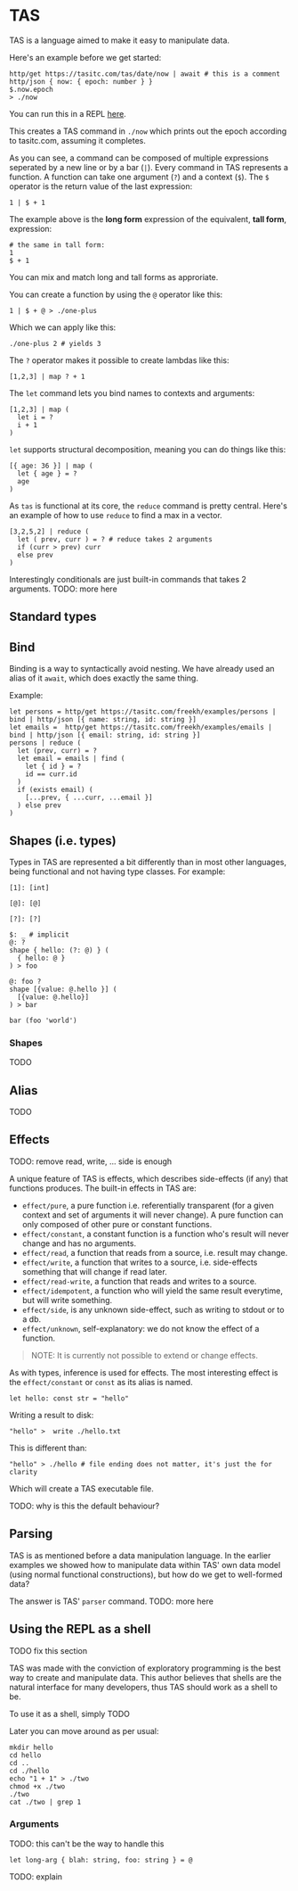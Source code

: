 # TAS

TAS is a language aimed to make it easy to manipulate data.

Here's an example before we get started:

```tas
http/get https://tasitc.com/tas/date/now | await # this is a comment
http/json { now: { epoch: number } }
$.now.epoch
> ./now
```

You can run this in a REPL [here](https://repl.tasitc.com).

This creates a TAS command in `./now` which prints out the epoch according to tasitc.com, assuming it completes.

As you can see, a command can be composed of multiple expressions seperated by a new line or by a bar (`|`).
Every command in TAS represents a function. A function can take one argument (`?`) and a context (`$`). The `$` operator is the return value of the last expression:

```tas
1 | $ + 1
```

The example above is the **long form** expression of the equivalent, **tall form**, expression:

```tas
# the same in tall form:
1
$ + 1
```

You can mix and match long and tall forms as approriate.

You can create a function by using the `@` operator like this:

```tas
1 | $ + @ > ./one-plus
```

Which we can apply like this:

```tas
./one-plus 2 # yields 3
```

The `?` operator makes it possible to create lambdas like this:

```tas
[1,2,3] | map ? + 1
```

The `let` command lets you bind names to contexts and arguments:

```tas
[1,2,3] | map (
  let i = ?
  i + 1
)
```

`let` supports structural decomposition, meaning you can do things like this:

```tas
[{ age: 36 }] | map (
  let { age } = ?
  age
)
```

As `tas` is functional at its core, the `reduce` command is pretty central. Here's an example of how to use `reduce` to find a max in a vector.

```tas
[3,2,5,2] | reduce (
  let ( prev, curr ) = ? # reduce takes 2 arguments
  if (curr > prev) curr
  else prev
)
```

Interestingly conditionals are just built-in commands that takes 2 arguments.
TODO: more here

## Standard types


## Bind

Binding is a way to syntactically avoid nesting. We have already used an alias of it `await`, which does exactly the same thing.

Example:

```tas
let persons = http/get https://tasitc.com/freekh/examples/persons | bind | http/json [{ name: string, id: string }]
let emails =  http/get https://tasitc.com/freekh/examples/emails | bind | http/json [{ email: string, id: string }]
persons | reduce (
  let (prev, curr) = ?
  let email = emails | find (
    let { id } = ?
    id == curr.id
  )
  if (exists email) (
    [...prev, { ...curr, ...email }]
  ) else prev
)
```

## Shapes (i.e. types)

Types in TAS are represented a bit differently than in most other languages, being functional and not having type classes.
For example:

```tas
[1]: [int]
```

```tas
[@]: [@]
```

```tas
[?]: [?]
```

```tas
$: _ # implicit
@: ?
shape { hello: (?: @) } (
  { hello: @ }
) > foo

@: foo ?
shape [{value: @.hello }] (
  [{value: @.hello}]
) > bar

bar (foo 'world')
```

### Shapes

TODO

## Alias

TODO

## Effects

TODO: remove read, write, ... side is enough

A unique feature of TAS is effects, which describes side-effects (if any) that functions produces. The built-in effects in TAS are:

- `effect/pure`, a pure function i.e. referentially transparent (for a given context and set of arguments it will never change). A pure function can only composed of other pure or constant functions.
- `effect/constant`, a constant function is a function who's result will never change and has no arguments.
- `effect/read`, a function that reads from a source, i.e. result may change.
- `effect/write`, a function that writes to a source, i.e. side-effects something that will change if read later.
- `effect/read-write`, a function that reads and writes to a source.
- `effect/idempotent`, a function who will yield the same result everytime, but will write something.
- `effect/side`, is any unknown side-effect, such as writing to stdout or to a db.
- `effect/unknown`, self-explanatory: we do not know the effect of a function.

> NOTE: It is currently not possible to extend or change effects.

As with types, inference is used for effects. 
The most interesting effect is the `effect/constant` or `const` as its alias is named.

```tas
let hello: const str = "hello"
```

Writing a result to disk:
```tas
"hello" >  write ./hello.txt
```
This is different than:
```tas
"hello" > ./hello # file ending does not matter, it's just the for clarity
```

Which will create a TAS executable file.

TODO: why is this the default behaviour?

## Parsing

TAS is as mentioned before a data manipulation language. In the earlier examples we showed how to manipulate data within TAS' own data model (using normal functional constructions), but how do we get to well-formed data?

The answer is TAS' `parser` command. TODO: more here

## Using the REPL as a shell

TODO fix this section

TAS was made with the conviction of exploratory programming is the best way to create and manipulate data. This author believes that shells are the natural interface for many developers, thus TAS should work as a shell to be.

To use it as a shell, simply TODO

Later you can move around as per usual:
```tas
mkdir hello
cd hello
cd ..
cd ./hello
echo "1 + 1" > ./two
chmod +x ./two
./two
cat ./two | grep 1
```

### Arguments

TODO: this can't be the way to handle this

```tas
let long-arg { blah: string, foo: string } = @
```

TODO: explain

